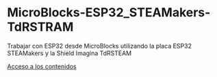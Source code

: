 # MicroBlocks-ESP32_STEAMakers-TdRSTRAM
Trabajar con ESP32 desde MicroBlocks utilizando la placa ESP32 STEAMakers y la Shield Imagina TdRSTEAM

[Acceso a los contenidos](https://fgcoca.github.io/MicroBlocks-ESP32_STEAMakers-TdRSTRAM/)
